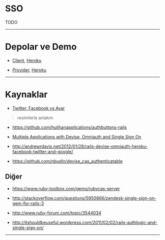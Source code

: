 # SSO

TODO

---

# Depolar ve Demo

- [Client](https://github.com/19test/sso-devise-omniauth-client),
  [Heroku](http://sso-client1.herokuapp.com)

- [Provider](https://github.com/19test/sso-devise-omniauth-provider),
  [Heroku](http://sso-provider-ustad.herokuapp.com)

---

# Kaynaklar

- [Twitter, Facebook
  vs Ayar](https://github.com/diaspora/diaspora/wiki/Howto-setup-services)

> resimlerle anlatım

- https://github.com/hulihanapplications/authbuttons-rails
- [Multiple Applications with Devise, Omniauth and Single Sign On](http://blog.joshsoftware.com/2010/12/16/multiple-applications-with-devise-omniauth-and-single-sign-on/)

- http://andrewrdavis.net/2012/01/28/rails-devise-omniauth-heroku-facebook-twitter-and-google/

- https://github.com/nbudin/devise_cas_authenticatable

## Diğer

- https://www.ruby-toolbox.com/gems/rubycas-server

- http://stackoverflow.com/questions/5950866/zendesk-single-sign-on-gem-for-rails-3

- http://www.ruby-forum.com/topic/3544034

- http://itshouldbeuseful.wordpress.com/2011/02/02/rails-authlogic-and-single-sign-on/

---

